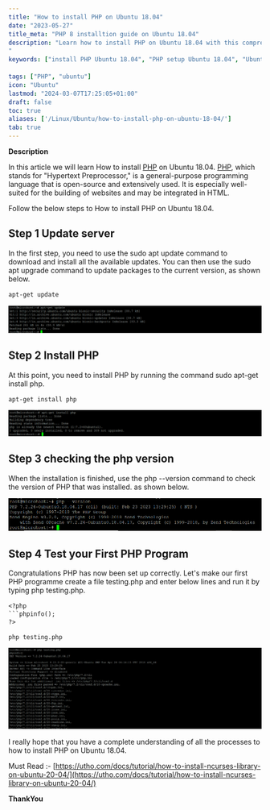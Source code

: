 ```yaml
---
title: "How to install PHP on Ubuntu 18.04"
date: "2023-05-27"
title_meta: "PHP 8 installtion guide on Ubuntu 18.04"
description: "Learn how to install PHP on Ubuntu 18.04 with this comprehensive guide. Follow these step-by-step instructions to set up PHP, a widely used scripting language for web development, on your Ubuntu 18.04 system.
"
keywords: ["install PHP Ubuntu 18.04", "PHP setup Ubuntu 18.04", "Ubuntu 18.04 PHP installation guide", "web development Ubuntu", "Ubuntu PHP tutorial", "PHP installation steps Ubuntu 18.04", "PHP development Ubuntu", "PHP Ubuntu 18.04 instructions"]

tags: ["PHP", "ubuntu"]
icon: "Ubuntu"
lastmod: "2024-03-07T17:25:05+01:00"
draft: false
toc: true
aliases: ['/Linux/Ubuntu/how-to-install-php-on-ubuntu-18-04/']
tab: true
---
```


**Description**

In this article we will learn How to install [PHP](https://utho.com/docs/tutorial/how-to-install-ncurses-library-on-ubuntu-20-04/) on Ubuntu 18.04. [PHP](https://en.wikipedia.org/wiki/Ubuntu), which stands for "Hypertext Preprocessor," is a general-purpose programming language that is open-source and extensively used. It is especially well-suited for the building of websites and may be integrated in HTML.

Follow the below steps to How to install PHP on Ubuntu 18.04.

## Step 1 Update server

In the first step, you need to use the sudo apt update command to download and install all the available updates. You can then use the sudo apt upgrade command to update packages to the current version, as shown below.

```
apt-get update
```
![updating package](images/image-1012-1024x112.png)

## Step 2 Install PHP 

At this point, you need to install PHP by running the command sudo apt-get install php.

```
apt-get install php
```
![installing php ](images/image-1013-1024x106.png)

## Step 3 checking the php version

When the installation is finished, use the php --version command to check the version of PHP that was installed. as shown below.

![checking the version of php](images/image-1014.png)

## Step 4 Test your First PHP Program

Congratulations PHP has now been set up correctly. Let's make our first PHP programme create a file testing.php and enter below lines and run it by typing php testing.php.

```
<?php
```phpinfo();
?>
```

```
php testing.php
```
![testing of my script](images/image-1015-1024x327.png)

I really hope that you have a complete understanding of all the processes to how to install PHP on Ubuntu 18.04.

Must Read :- [https://utho.com/docs/tutorial/how-to-install-ncurses-library-on-ubuntu-20-04/](https://utho.com/docs/tutorial/how-to-install-ncurses-library-on-ubuntu-20-04/)

**ThankYou**
